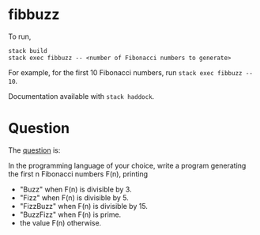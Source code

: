 # fibbuzz

To run, 

```
stack build 
stack exec fibbuzz -- <number of Fibonacci numbers to generate>
```

For example, for the first 10 Fibonacci numbers, run `stack exec fibbuzz -- 10`.

Documentation available with `stack haddock`.

# Question
The [question](https://github.com/swift-nav/screening_questions/blob/master/questions.md#swift-navigation-application-questions) is: 

In the programming language of your choice, write a program generating the first n Fibonacci numbers F(n), printing
- "Buzz" when F(n) is divisible by 3.
- "Fizz" when F(n) is divisible by 5.
- "FizzBuzz" when F(n) is divisible by 15.
- "BuzzFizz" when F(n) is prime.
- the value F(n) otherwise.



